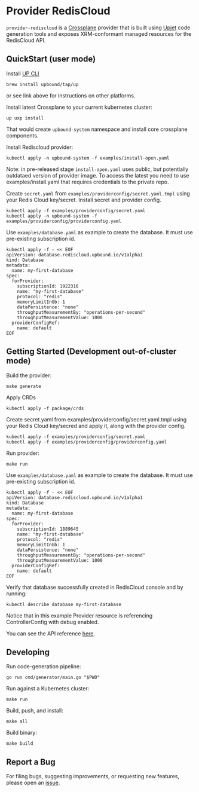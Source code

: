 # Provider RedisCloud

`provider-rediscloud` is a [Crossplane](https://crossplane.io/) provider that
is built using [Upjet](https://github.com/upbound/upjet) code
generation tools and exposes XRM-conformant managed resources for the
RedisCloud API.

## QuickStart (user mode)

Install [UP CLI](https://docs.upbound.io/cli/) 
```
brew install upbound/tap/up
```
or see link above for instructions on other platforms.

Install latest Crossplane to your current kubernetes cluster:
```
up uxp install
```
That would create `upbound-system` namespace and install core crossplane components.

Install Rediscloud provider:
```
kubectl apply -n upbound-system -f examples/install-open.yaml 
```
Note: in pre-released stage `install-open.yaml` uses public, but potentially outdataed version of provider image. To access the latest you need to use examples/install.yaml that requires credentials to the private repo. 

Create `secret.yaml` from `examples/providerconfig/secret.yaml.tmpl` using your Redis Cloud key/secret. Install  secret and provider config.
```
kubectl apply -f examples/providerconfig/secret.yaml                    
kubectl apply -n upbound-system -f examples/providerconfig/providerconfig.yaml 
```

Use `examples/database.yaml` as example to create the database. It must use pre-existing subscription id.

```
kubectl apply -f - << EOF  
apiVersion: database.rediscloud.upbound.io/v1alpha1
kind: Database
metadata:
  name: my-first-database
spec:
  forProvider:
    subscriptionId: 1922316
    name: "my-first-database"
    protocol: "redis"
    memoryLimitInGb: 1
    dataPersistence: "none"
    throughputMeasurementBy: "operations-per-second"
    throughputMeasurementValue: 1000
  providerConfigRef:
    name: default
EOF
```



## Getting Started (Development out-of-cluster mode)

Build the provider:
```
make generate
```

Apply CRDs
```
kubectl apply -f package/crds
```



Create secret.yaml from examples/providerconfig/secret.yaml.tmpl using your Redis Cloud key/secred and apply it, along with the provider config.
```
kubectl apply -f examples/providerconfig/secret.yaml
kubectl apply -f examples/providerconfig/providerconfig.yaml
```

Run provider:
```
make run
```

Use `examples/database.yaml` as example to create the database. It must use pre-existing subscription id.

```
kubectl apply -f - << EOF  
apiVersion: database.rediscloud.upbound.io/v1alpha1
kind: Database
metadata:
  name: my-first-database
spec:
  forProvider:
    subscriptionId: 1889645
    name: "my-first-database"
    protocol: "redis"
    memoryLimitInGb: 1
    dataPersistence: "none"
    throughputMeasurementBy: "operations-per-second"
    throughputMeasurementValue: 1000
  providerConfigRef:
    name: default
EOF
```

Verify that database successfully created in RedisCloud console and by running:
```
kubectl describe database my-first-database
```

Notice that in this example Provider resource is referencing ControllerConfig with debug enabled.

You can see the API reference [here](https://doc.crds.dev/github.com/antonum/upjet-rediscloud).

## Developing

Run code-generation pipeline:
```console
go run cmd/generator/main.go "$PWD"
```

Run against a Kubernetes cluster:

```console
make run
```

Build, push, and install:

```console
make all
```

Build binary:

```console
make build
```

## Report a Bug

For filing bugs, suggesting improvements, or requesting new features, please
open an [issue](https://github.com/antonum/upjet-rediscloud/issues).
